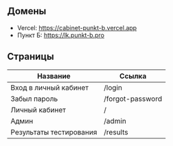## Домены

- Vercel: https://cabinet-punkt-b.vercel.app
- Пункт Б: https://lk.punkt-b.pro

## Страницы

| Название                | Ссылка           |
| ----------------------- | ---------------- |
| Вход в личный кабинет   | /login           |
| Забыл пароль            | /forgot-password |
| Личный кабинет          | /                |
| Админ                   | /admin           |
| Результаты тестирования | /results         |
